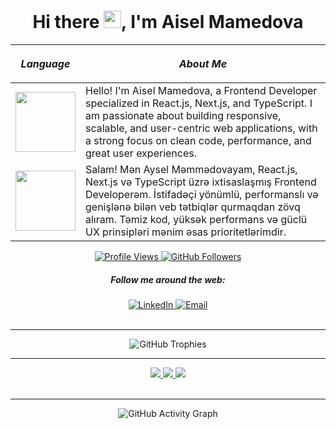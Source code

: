 <h1 align='center'>Hi there <img src="https://media.giphy.com/media/hvRJCLFzcasrR4ia7z/giphy.gif" width="28">, I'm Aisel Mamedova</h1>

<!-- About Me Section -->
| *Language* | <p align="center">*About Me*</p> |
| :---: | :--- |
| <img src="https://bewerbung.co/wp-content/uploads/2018/07/bewerbung-englisch.jpg" width='96'>  | Hello! I'm Aisel Mamedova, a Frontend Developer specialized in React.js, Next.js, and TypeScript. I am passionate about building responsive, scalable, and user-centric web applications, with a strong focus on clean code, performance, and great user experiences. |
| <img src="https://imgs.search.brave.com/_9AUuuQ4lxsbhGjbMR4bs2W9WkGkjlyGkVQ5vm4PUn0/rs:fit:1200:600:1/g:ce/aHR0cDovL2Vhc3lz/Y2llbmNlZm9ya2lk/cy5jb20vd3AtY29u/dGVudC91cGxvYWRz/LzIwMTQvMDMvRnVu/LUVhcnRoLVNjaWVu/Y2UtZm9yLUtpZHMt/QWxsLWFib3V0LUF6/ZXJiYWlqYW4tSW1h/Z2Utb2YtdGhlLU5h/dGlvbmFsLUZsYWct/b2YtQXplcmJhaWph/bi5wbmc" width='96'>  | Salam! Mən Aysel Məmmədovayam, React.js, Next.js və TypeScript üzrə ixtisaslaşmış Frontend Developerəm. İstifadəçi yönümlü, performanslı və genişlənə bilən veb tətbiqlər qurmaqdan zövq alıram. Təmiz kod, yüksək performans və güclü UX prinsipləri mənim əsas prioritetlərimdir. |

<!-- Statistics -->
<div align="center">
  <a href="https://github.com/AiselMamedova">
    <img src="https://komarev.com/ghpvc/?username=AiselMamedova&color=blue" alt="Profile Views" />
  </a>
  <a href="https://github.com/AiselMamedova?tab=followers">
    <img src="https://img.shields.io/github/followers/AiselMamedova?style=flat-square&color=red" alt="GitHub Followers" />
  </a>
</div>

<!-- Social Links -->
<div align="center">
  <h5><p>Follow me around the web:</p></h5>
  <a href="https://www.linkedin.com/in/aysel-mammedova/" target="_blank">
    <img src="https://img.shields.io/badge/LinkedIn-Connect-blue?style=flat-square&logo=linkedin" alt="LinkedIn" />
  </a>
  <a href="mailto:ayselmemmedova1718@gmail.com" target="_blank">
    <img src="https://img.shields.io/badge/Email-Contact-green?style=flat-square&logo=gmail" alt="Email" />
  </a>
</div>

<br />

<hr />

<!-- GitHub Trophies -->
<div align="center">
  <img src="https://github-profile-trophy.vercel.app/?username=AiselMamedova&theme=darkhub&margin-w=15" alt="GitHub Trophies" />
</div>

<hr />

<!-- GitHub Stats -->
<div align="center">
  <a href="https://github.com/AiselMamedova">
    <img src="https://github-readme-stats.vercel.app/api?username=AiselMamedova&show_icons=true&bg_color=0d1117&text_color=bdc3c7&title_color=f1c40f&icon_color=f1c40f&hide_border=true" />
  </a>
  <a href="https://git.io/streak-stats">
    <img src="https://github-readme-streak-stats.herokuapp.com?user=AiselMamedova&theme=radical&date_format=M%20j%5B%2C%20Y%5D" />
  </a>
  <a href="https://github.com/AiselMamedova">
    <img src="https://github-readme-stats.vercel.app/api/top-langs/?username=AiselMamedova&layout=compact&bg_color=0d1117&text_color=bdc3c7&title_color=f1c40f&hide_border=true&langs_count=6" />
  </a>
</div>

<br />

<hr />

<!-- Activity Graph -->
<div align="center">
  <img src="https://github-readme-activity-graph.vercel.app/graph?username=AiselMamedova&theme=xcode" alt="GitHub Activity Graph" />
</div>
